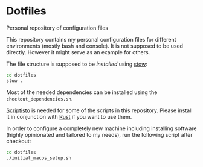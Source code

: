Dotfiles
========

Personal repository of configuration files

This repository contains my personal configuration files for different
environments (mostly bash and console). It is not supposed to be used directly.
However it might serve as an example for others.

The file structure is supposed to be *installed* using
[stow](https://www.gnu.org/software/stow/manual/stow.html#Invoking-Stow):

```sh
cd dotfiles
stow .
```

Most of the needed dependencies can be installed using the `checkout_dependencies.sh`.

[Scriptisto](https://github.com/igor-petruk/scriptisto) is needed for some
of the scripts in this repository. Please install it in conjunction with
[Rust](https://rustup.rs) if you want to use them.

In order to configure a completely new machine including installing software
(highly opinionated and tailored to my needs), run the following script after
checkout: 

```sh
cd dotfiles
./initial_macos_setup.sh
```
